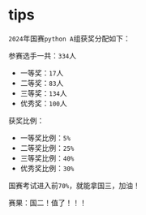 # tips

`2024`年国赛`python A`组获奖分配如下：

参赛选手一共：`334`人

- 一等奖：`17`人
- 二等奖：`83`人
- 三等奖：`134`人
- 优秀奖：`100`人

获奖比例：

- 一等奖比例：`5%`
- 二等奖比例：`25%`
- 三等奖比例：`40%`
- 优秀奖比例：`30%`

国赛考试进入前`70%`，就能拿国三，加油！

赛果：国二！值了！！！

